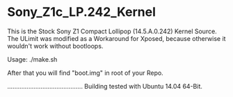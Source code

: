 # Sony_Z1c_LP.242_Kernel

This is the Stock Sony Z1 Compact Lollipop (14.5.A.0.242) Kernel Source.
The ULimit was modified as a Workaround for Xposed, because otherwise it wouldn't work without bootloops.

Usage:
./make.sh

After that you will find "boot.img" in root of your Repo.

...........................................
Building tested with Ubuntu 14.04 64-Bit.
